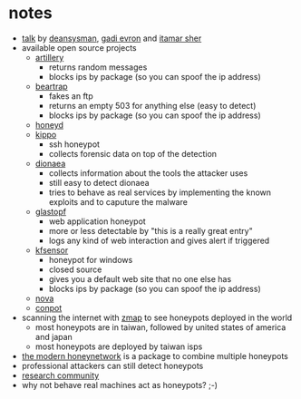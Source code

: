 # notes

* [talk](https://events.ccc.de/congress/2015/Fahrplan/events/7277.html) by [deansysman](https://events.ccc.de/congress/2015/Fahrplan/speakers/6077.html), [gadi evron](https://events.ccc.de/congress/2015/Fahrplan/speakers/1342.html) and [itamar sher](https://events.ccc.de/congress/2015/Fahrplan/speakers/6384.html)
* available open source projects
    * [artillery](https://github.com/artillery)
        * returns random messages
        * blocks ips by package (so you can spoof the ip address)
    * [beartrap](https://github.com/chrisbdaemon/BearTrap/)
        * fakes an ftp
        * returns an empty 503 for anything else (easy to detect)
        * blocks ips by package (so you can spoof the ip address)
    * [honeyd](https://github.com/DataSoft/Honeyd)
    * [kippo](https://github.com/desaster/kippo)
        * ssh honeypot
        * collects forensic data on top of the detection
    * [dionaea](http://www.edgis-security.org/honeypot/dionaea/)
        * collects information about the tools the attacker uses
        * still easy to detect dionaea
        * tries to behave as real services by implementing the known exploits and to caputure the malware
    * [glastopf](http://glastopf.org/)
        * web application honeypot
        * more or less detectable by "this is a really great entry"
        * logs any kind of web interaction and gives alert if triggered
    * [kfsensor](http://www.keyfocus.net/kfsensor)
        * honeypot for windows
        * closed source
        * gives you a default web site that no one else has
        * blocks ips by package (so you can spoof the ip address)
    * [nova](https://github.com/DataSoft/Nova)
    * [conpot](http://conpot.org)
* scanning the internet with [zmap](https://zmap.io) to see honeypots deployed in the world
    * most honeypots are in taiwan, followed by united states of america and japan
    * most honeypots are deployed by taiwan isps
* [the modern honeynetwork](https://threatstream.github.io/mhn/) is a package to combine multiple honeypots
* professional attackers can still detect honeypots
* [research community](http://0x90.ninja)
* why not behave real machines act as honeypots? ;-)
